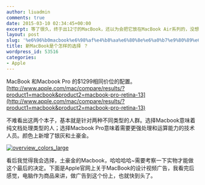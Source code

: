 ```yaml
---
author: liuadmin
comments: true
date: 2015-03-10 02:34:45+00:00
excerpt: 等了很久，终于出12寸的MacBook，还以为会把它放在MacBook Air系列的，没想到，把Air也省了，直接叫MacBook，可见Apple在市场上的造诣，大道至简，简化一切是他们遵循的原则
layout: post
slug: '%e6%96%b0macbook%e6%98%af%e4%b8%aa%e6%80%8e%e6%a0%b7%e9%80%89%e6%8b%a9'
title: 新MacBook是个怎样的选择 ？
wordpress_id: 53516
categories:
- Apple
---
```


MacBook 和Macbook Pro 的$1299相同价位的配置。[http://www.apple.com/mac/compare/results/?product1=macbook&product2=macbook-pro-retina-13](http://www.apple.com/mac/compare/results/?product1=macbook&product2=macbook-pro-retina-13)

不难看出这两个本子，基本就是针对两种不同类型的人群。选择Macbook意味着纯文档处理类型的人；选择Macbook Pro意味着需要更强处理和运算能力的技术人员。颜色上新增了银灰和土豪金。

[![overview_colors_large](http://cdn1.martinliu.cn/wp-content/uploads/2015/03/overview_colors_large-520x316.jpg)](http://cdn1.martinliu.cn/wp-content/uploads/2015/03/overview_colors_large.jpg)

看后我觉得我会选择，土豪金的Macbook，哈哈哈哈~需要考察一下实物才能做这个最后的决定。下面是Apple官网上关于MacBook的设计视频广告，我看完后感觉，电脑作为商品来讲，做广告到这个份上，也就快到头了。



